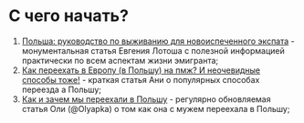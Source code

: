 # С чего начать?

1. [Польша: руководство по выживанию для новоиспеченного экспата](http://lotosh.1gb.ru/articles/polmanual.html) - монументальная статья Евгения Лотоша с полезной информацией практически по всем аспектам жизни эмигранта;    
2. [Как переехать в Европу (в Польшу) на пмж? И неочевидные способы тоже!](http://happytravelling.org/kak-pereexat-v-evropu-v-polshu-na-pmzh/) - краткая статья Ани о популярных способах переезда а Польшу;  
3. [Как и зачем мы переехали в Польшу](https://olyapka.ru/2015/02/kak-i-zachem-my-pereekhali-v-polshu/) - регулярно обновляемая статья Оли (@Olyapka) о том как она с мужем переехала в Польшу; 
